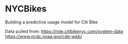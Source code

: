 # NYCBikes
Building a predictive usage model for Citi Bike

Data pulled from:
https://ride.citibikenyc.com/system-data <br>
https://www.ncdc.noaa.gov/cdo-web/
